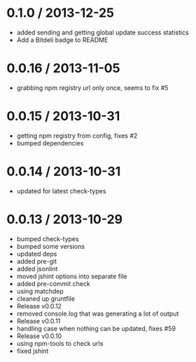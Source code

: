 
0.1.0 / 2013-12-25
==================

  * added sending and getting global update success statistics
  * Add a Bitdeli badge to README

0.0.16 / 2013-11-05
==================

  * grabbing npm registry url only once, seems to fix #5

0.0.15 / 2013-10-31
==================

  * getting npm registry from config, fixes #2
  * bumped dependencies

0.0.14 / 2013-10-31
==================

  * updated for latest check-types

0.0.13 / 2013-10-29
==================

  * bumped check-types
  * bumped some versions
  * updated deps
  * added pre-git
  * added jsonlint
  * moved jshint options into separate file
  * added pre-commit check
  * using matchdep
  * cleaned up gruntfile
  * Release v0.0.12
  * removed console.log that was generating a lot of output
  * Release v0.0.11
  * handling case when nothing can be updated, fixes #59
  * Release v0.0.10
  * using npm-tools to check urls
  * fixed jshint
